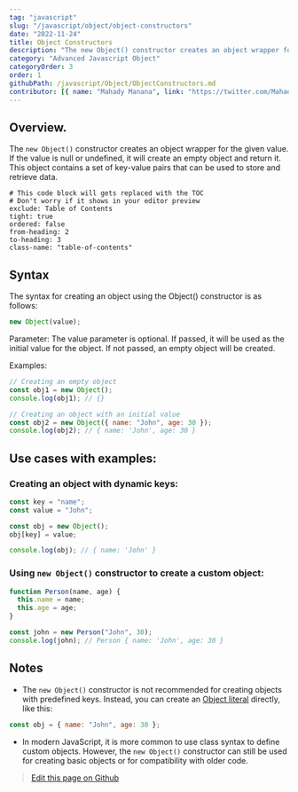 ```yaml
---
tag: "javascript"
slug: "/javascript/object/object-constructors"
date: "2022-11-24"
title: Object Constructors
description: "The new Object() constructor creates an object wrapper for the given value."
category: "Advanced Javascript Object"
categoryOrder: 3
order: 1
githubPath: /javascript/Object/ObjectConstructors.md
contributor: [{ name: "Mahady Manana", link: "https://twitter.com/MahadyManana" }]
---
```


## Overview.

The `new Object()` constructor creates an object wrapper for the given value. If the value is null or undefined, it will create an empty object and return it. This object contains a set of key-value pairs that can be used to store and retrieve data.


```toc
# This code block will gets replaced with the TOC
# Don't worry if it shows in your editor preview
exclude: Table of Contents
tight: true
ordered: false
from-heading: 2
to-heading: 3
class-name: "table-of-contents"
```

## Syntax

The syntax for creating an object using the Object() constructor is as follows:

```javascript
new Object(value);
```

Parameter:
The value parameter is optional. If passed, it will be used as the initial value for the object. If not passed, an empty object will be created.

Examples:

```javascript
// Creating an empty object
const obj1 = new Object();
console.log(obj1); // {}

// Creating an object with an initial value
const obj2 = new Object({ name: "John", age: 30 });
console.log(obj2); // { name: 'John', age: 30 }
```

## Use cases with examples:

### Creating an object with dynamic keys:

```javascript
const key = "name";
const value = "John";

const obj = new Object();
obj[key] = value;

console.log(obj); // { name: 'John' }
```

### Using `new Object()` constructor to create a custom object:

```javascript
function Person(name, age) {
  this.name = name;
  this.age = age;
}

const john = new Person("John", 30);
console.log(john); // Person { name: 'John', age: 30 }
```

## Notes

- The `new Object()` constructor is not recommended for creating objects with predefined keys. Instead, you can create an [Object literal](/javascript/object/object-literals/) directly, like this:

```javascript
const obj = { name: "John", age: 30 };
```

- In modern JavaScript, it is more common to use class syntax to define custom objects. However, the `new Object()` constructor can still be used for creating basic objects or for compatibility with older code.

> <a href="https://github.com/mahady-manana/betatuto-docs/tree/main/docs/javascript/Object/ObjectConstructors.md}" target="_blank">Edit this page on Github</a>
